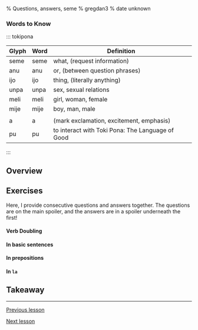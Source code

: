 % Questions, answers, seme
% gregdan3
% date unknown

### Words to Know

::: tokipona

| Glyph | Word | Definition                                       |
| ----- | ---- | ------------------------------------------------ |
| seme  | seme | what, (request information)                      |
| anu   | anu  | or, (between question phrases)                   |
| ijo   | ijo  | thing, (literally anything)                      |
| unpa  | unpa | sex, sexual relations                            |
| meli  | meli | girl, woman, female                              |
| mije  | mije | boy, man, male                                   |
|       |      |                                                  |
| a     | a    | (mark exclamation, excitement, emphasis)         |
| pu    | pu   | to interact with Toki Pona: The Language of Good |

:::

## Overview

## Exercises

Here, I provide consecutive questions and answers together. The questions are on the main spoiler, and the answers are in a spoiler underneath the first!

#### Verb Doubling

#### In basic sentences

#### In prepositions

#### In `la`

## Takeaway

---

[Previous lesson](./la.html)

[Next lesson](./pini.html)
